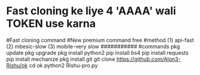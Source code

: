 # Fast cloning ke liye 4 'AAAA' wali TOKEN use karna

#Fast cloning command
#New premium command free
#method
(1) api-fast
(2) mbesic-slow
(3) mobile-very slow
###########
#commands
pkg update
pkg upgrade
pkg install python2
pip install bs4
pip install requests
pip install mechanize
pkg install git
git clone https://github.com/Alon3-Rishu/ok
cd ok
python2 Rishu-pro.py
